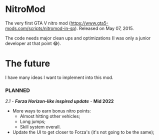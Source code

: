 # NitroMod

The very first GTA V nitro mod (https://www.gta5-mods.com/scripts/nitromod-in-sp). Released on May 07, 2015.

The code needs major clean ups and optimizations (I was only a junior developer at that point 😂).

# The future

I have many ideas I want to implement into this mod.

### PLANNED

*2.1* - **_Forza Horizon-like inspired update_** - **Mid 2022**
- More ways to earn bonus nitro points: 
  - Almost hitting other vehicles;
  - Long jumps;
  - Skill system overall.
- Update the UI to get closer to Forza's (it's not going to be the same);
